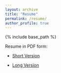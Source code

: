 ```yaml
---
layout: archive
title: "Resume"
permalink: /resume/
author_profile: true
---
```


{% include base_path %}
<!--
{% for post in site.education reversed %}
  {% include archive-single.html %}
{% endfor %} -->

Resume in PDF form:

- [Short Version](http://kvothesfs.github.io/files/Jose_Azucena_CV_Short.pdf)

- [Long Version](http://kvothesfs.github.io/files/Jose_Azucena_CV_Industry_202308.pdf)